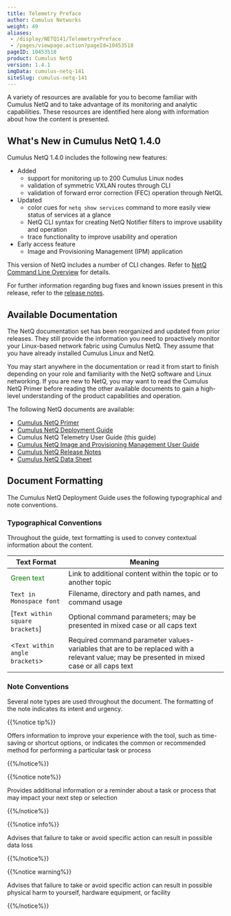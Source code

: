 ```yaml
---
title: Telemetry Preface
author: Cumulus Networks
weight: 49
aliases:
 - /display/NETQ141/Telemetry+Preface
 - /pages/viewpage.action?pageId=10453518
pageID: 10453518
product: Cumulus NetQ
version: 1.4.1
imgData: cumulus-netq-141
siteSlug: cumulus-netq-141
---
```

A variety of resources are available for you to become familiar with
Cumulus NetQ and to take advantage of its monitoring and analytic
capabilities. These resources are identified here along with information
about how the content is presented.

## What's New in Cumulus NetQ 1.4.0

Cumulus NetQ 1.4.0 includes the following new features:

  - Added
      - support for monitoring up to 200 Cumulus Linux nodes
      - validation of symmetric VXLAN routes through CLI
      - validation of forward error correction (FEC) operation through
        NetQL
  - Updated
      - color cues for `netq show services` command to more easily view
        status of services at a glance
      - NetQ CLI syntax for creating NetQ
        Notifier filters to improve usability and operation
      - trace functionality to improve usability and operation
  - Early access feature
      - Image and Provisioning Management (IPM) application

This version of NetQ includes a number of CLI changes. Refer to [NetQ Command Line Overview](/version/cumulus-netq-141/Cumulus-NetQ-Telemetry-User-Guide/NetQ-Command-Line-Overview)
for details.

For further information regarding bug fixes and known issues present in
this release, refer to the [release notes](https://support.cumulusnetworks.com/hc/en-us/articles/360005898274).


## Available Documentation

The NetQ documentation set has been reorganized and updated from prior releases.
They still provide the information you need to proactively monitor your
Linux-based network fabric using Cumulus NetQ. They assume that you have
already installed Cumulus Linux and NetQ.

You may start anywhere in the documentation or read it from start to finish
depending on your role and familiarity with the NetQ software and Linux
networking. If you are new to NetQ, you may want to read the Cumulus NetQ Primer before reading
the other available documents to gain a
high-level understanding of the product capabilities and operation.

The following NetQ documents are available:

  - [Cumulus NetQ Primer](/version/cumulus-netq-141/)
  - [Cumulus NetQ Deployment Guide](/version/cumulus-netq-141/Cumulus-NetQ-Deployment-Guide/)
  - Cumulus NetQ Telemetry User Guide (this guide)
  - [Cumulus NetQ Image and Provisioning Management User Guide](/version/cumulus-netq-141/Cumulus-NetQ-Image-and-Provisioning-Management-User-Guide/)
  - [Cumulus NetQ Release Notes](https://support.cumulusnetworks.com/hc/en-us/articles/360005898274)
  - [Cumulus NetQ Data Sheet](https://cumulusnetworks.com/learn/web-scale-networking-resources/product-collateral/netq-data-sheet/)

## Document Formatting

The Cumulus NetQ Deployment Guide uses the following typographical and
note conventions.

### Typographical Conventions

Throughout the guide, text formatting is
used to convey contextual information about the content.

| **Text Format**                   | **Meaning** |
| ------------------------------------------------------------------------ | ------------------------------------------------------------------------------------------------------------------------------------------------------------------------------------------------------------------------ |
| <span style="color: #008000;"> Green text </span>                        | Link to additional content within the topic or to another topic                                                                                                                                                          |
| `Text in Monospace font`                                                 | Filename, directory and path names, and command usage                                                                                                                              |
| \[`Text within square brackets`\]  | Optional command parameters; may be presented in mixed case or all caps text                                                                                                       |
| \<`Text within angle brackets`\>   | Required command parameter values-variables that are to be replaced with a relevant value; may be presented in mixed case or all caps text   |

### Note Conventions

Several note types are used throughout
the document. The formatting of the note indicates its intent and
urgency.

{{%notice tip%}}

Offers information to improve your
experience with the tool, such as time-saving or shortcut options, or indicates the common or
recommended method for performing a particular task or process

{{%/notice%}}

{{%notice note%}}

Provides additional information or a reminder about a task or process
that may impact your next step or selection

{{%/notice%}}

{{%notice info%}}

Advises that failure to take or avoid specific action can result in
possible data loss

{{%/notice%}}

{{%notice warning%}}

Advises that failure to take or avoid specific action can result in
possible physical harm to yourself, hardware equipment, or facility

{{%/notice%}}

